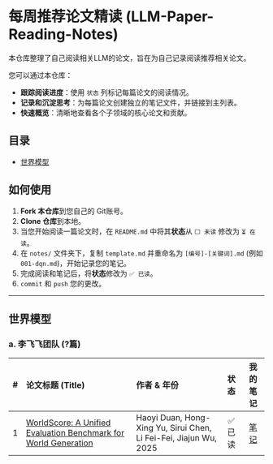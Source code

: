 # 每周推荐论文精读 (LLM-Paper-Reading-Notes)

本仓库整理了自己阅读相关LLM的论文，旨在为自己记录阅读推荐相关论文。

您可以通过本仓库：
- **跟踪阅读进度**：使用 `状态` 列标记每篇论文的阅读情况。
- **记录和沉淀思考**：为每篇论文创建独立的笔记文件，并链接到主列表。
- **快速概览**：清晰地查看各个子领域的核心论文和贡献。

## 目录
- [世界模型](#世界模型)


## 如何使用
1. **Fork 本仓库**到您自己的 Git账号。
2. **Clone 仓库**到本地。
3. 当您开始阅读一篇论文时，在 `README.md` 中将其**状态**从 `⬜️ 未读` 修改为 `⏳ 在读`。
4. 在 `notes/` 文件夹下，复制 `template.md` 并重命名为 `[编号]-[关键词].md` (例如 `001-dqn.md`)，开始记录您的笔记。
5. 完成阅读和笔记后，将**状态**修改为 `✅ 已读`。
6. `commit` 和 `push` 您的更改。

---

## 世界模型

### a. 李飞飞团队 (?篇)

| # | 论文标题 (Title) | 作者 & 年份                                           |   状态    |                  我的笔记                   |
|:-:|:---|:--------------------------------------------------|:-------:|:---------------------------------------:|
| 1 | [WorldScore: A Unified Evaluation Benchmark for World Generation](https://arxiv.org/abs/2504.00983) | Haoyi Duan, Hong-Xing Yu, Sirui Chen, Li Fei-Fei, Jiajun Wu,<br /> 2025 |  ✅ 已读   | [笔记](notes/lifeifei/001-world-score.md) |


